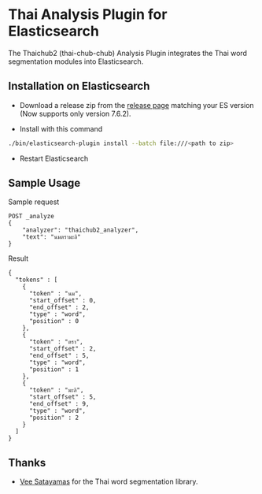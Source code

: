 # Thai Analysis Plugin for Elasticsearch

The Thaichub2 (thai-chub-chub) Analysis Plugin integrates the Thai word segmentation modules into Elasticsearch.

## Installation on Elasticsearch

- Download a release zip from the [release page](https://github.com/tlefsad/elasticsearch-analysis-thaichub2/releases) matching your ES version (Now supports only version 7.6.2).

- Install with this command

```sh
./bin/elasticsearch-plugin install --batch file:///<path to zip>
```

- Restart Elasticsearch

## Sample Usage

Sample request

```
POST _analyze
{
    "analyzer": "thaichub2_analyzer",
    "text": "นมตรามะลิ"
}
```

Result

```
{
  "tokens" : [
    {
      "token" : "นม",
      "start_offset" : 0,
      "end_offset" : 2,
      "type" : "word",
      "position" : 0
    },
    {
      "token" : "ตรา",
      "start_offset" : 2,
      "end_offset" : 5,
      "type" : "word",
      "position" : 1
    },
    {
      "token" : "มะลิ",
      "start_offset" : 5,
      "end_offset" : 9,
      "type" : "word",
      "position" : 2
    }
  ]
}
```

## Thanks
- [Vee Satayamas](https://github.com/veer66) for the Thai word segmentation library.
 